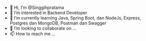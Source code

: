 - 👋 Hi, I’m @Singgihpratama
- 👀 I’m interested in Backend Developer
- 🌱 I’m currently learning Java, Spring Boot, dan NodeJs, Express, Postgres dan MongoDB, Postman dan Swagger
- 💞️ I’m looking to collaborate on ...
- 📫 How to reach me ...

<!---
mastama/mastama is a ✨ special ✨ repository because its `README.md` (this file) appears on your GitHub profile.
You can click the Preview link to take a look at your changes.
--->
